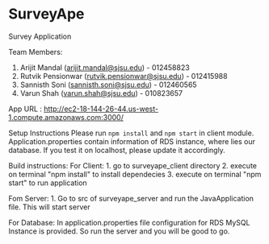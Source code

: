 # SurveyApe
Survey Application

Team Members:
1. Arijit Mandal (arijit.mandal@sjsu.edu) - 012458823
2. Rutvik Pensionwar (rutvik.pensionwar@sjsu.edu) - 012415988
3. Sannisth Soni (sannisth.soni@sjsu.edu) - 012460565
4. Varun Shah (varun.shah@sjsu.edu) - 010823657

App URL : http://ec2-18-144-26-44.us-west-1.compute.amazonaws.com:3000/

Setup Instructions
Please run `npm install` and `npm start` in client module.
Application.properties contain information of RDS instance, where lies our database. If you test it on localhost, please update it accordingly.

Build instructions:
  For Client:
    1. go to surveyape_client directory
    2. execute on terminal "npm install" to install dependecies
    3. execute on terminal "npm start" to run application
    
  Fom Server:
    1. Go to src of surveyape_server and run the JavaApplication file. This will start server
    
  For Database:
    In application.properties file configuration for RDS MySQL Instance is provided. So run the server and you will be good to go.
    
    
  

